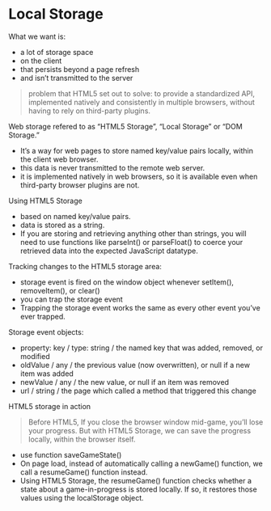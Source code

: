 # Local Storage

What we want is:

- a lot of storage space
- on the client
- that persists beyond a page refresh
- and isn’t transmitted to the server

> problem that HTML5 set out to solve: to provide a standardized API, implemented natively and consistently in multiple browsers, without having to rely on third-party plugins.

Web storage refered to as “HTML5 Storage”, “Local Storage” or “DOM Storage.” 
- It’s a way for web pages to store named key/value pairs locally, within the client web browser.
- this data is never transmitted to the remote web server.
- it is implemented natively in web browsers, so it is available even when third-party browser plugins are not.

Using HTML5 Storage
- based on named key/value pairs.
- data is stored as a string.
- If you are storing and retrieving anything other than strings, you will need to use functions like parseInt() or parseFloat() to coerce your retrieved data into the expected JavaScript datatype.

Tracking changes to the HTML5 storage area:

- storage event is fired on the window object whenever setItem(), removeItem(), or clear()
- you can trap the storage event
- Trapping the storage event works the same as every other event you’ve ever trapped.

Storage event objects:
- property: key / type: string / the named key that was added, removed, or modified
-  oldValue / any / the previous value (now overwritten), or null if a new item was added
- newValue / any / the new value, or null if an item was removed
- url / string / the page which called a method that triggered this change

HTML5 storage in action

> Before HTML5, If you close the browser window mid-game, you’ll lose your progress. But with HTML5 Storage, we can save the progress locally, within the browser itself.

- use function saveGameState()
- On page load, instead of automatically calling a newGame() function, we call a resumeGame() function instead. 
- Using HTML5 Storage, the resumeGame() function checks whether a state about a game-in-progress is stored locally. If so, it restores those values using the localStorage object.